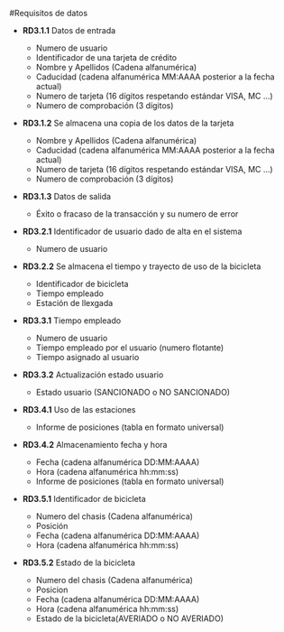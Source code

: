 #Requisitos de datos

- **RD3.1.1** Datos de entrada
    - Numero de usuario
    - Identificador de una tarjeta de crédito
    - Nombre y Apellidos (Cadena alfanumérica)
    - Caducidad (cadena alfanumérica MM:AAAA posterior a la fecha actual)
    - Numero de tarjeta (16 dígitos respetando estándar VISA, MC ...)
    - Numero de comprobación (3 dígitos)

- **RD3.1.2** Se almacena una copia de los datos de la tarjeta
    - Nombre y Apellidos (Cadena alfanumérica)
    - Caducidad (cadena alfanumérica MM:AAAA posterior a la fecha actual)
    - Numero de tarjeta (16 dígitos respetando estándar VISA, MC ...)
    - Numero de comprobación (3 dígitos)

- **RD3.1.3** Datos de salida
    - Éxito o fracaso de la transacción y su numero de error

- **RD3.2.1** Identificador de usuario dado de alta en el sistema
    - Numero de usuario

- **RD3.2.2** Se almacena el tiempo y trayecto de uso de la bicicleta
    - Identificador de bicicleta
    - Tiempo empleado
    - Estación de llexgada

- **RD3.3.1** Tiempo empleado
    - Numero de usuario
    - Tiempo empleado por el usuario (numero flotante)
    - Tiempo asignado al usuario

- **RD3.3.2** Actualización estado usuario
    - Estado usuario (SANCIONADO o NO SANCIONADO)

- **RD3.4.1** Uso de las estaciones
    - Informe de posiciones (tabla en formato universal)

- **RD3.4.2** Almacenamiento fecha y hora
    - Fecha (cadena alfanumérica DD:MM:AAAA)
    - Hora (cadena alfanumérica hh:mm:ss)
    - Informe de posiciones (tabla en formato universal)

- **RD3.5.1** Identificador de bicicleta
    - Numero del chasis (Cadena alfanumérica)
    - Posición
    - Fecha (cadena alfanumérica DD:MM:AAAA)
    - Hora (cadena alfanumérica hh:mm:ss)

- **RD3.5.2** Estado de la bicicleta
    - Numero del chasis (Cadena alfanumérica)
    - Posicion
    - Fecha (cadena alfanumérica DD:MM:AAAA)
    - Hora (cadena alfanumérica hh:mm:ss)      
    - Estado de la bicicleta(AVERIADO o NO AVERIADO)


